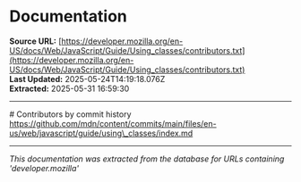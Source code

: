 # Documentation

**Source URL:** [https://developer.mozilla.org/en-US/docs/Web/JavaScript/Guide/Using_classes/contributors.txt](https://developer.mozilla.org/en-US/docs/Web/JavaScript/Guide/Using_classes/contributors.txt)  
**Last Updated:** 2025-05-24T14:19:18.076Z  
**Extracted:** 2025-05-31 16:59:30

---

\# Contributors by commit history
https://github.com/mdn/content/commits/main/files/en-us/web/javascript/guide/using\_classes/index.md

---

*This documentation was extracted from the database for URLs containing 'developer.mozilla'*
